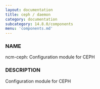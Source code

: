 ```yaml
---
layout: documentation
title: ceph / daemon
category: documentation
subcategory: 14.8.0/components
menu: 'components.md'
---
```

### NAME

ncm-ceph: Configuration module for CEPH

### DESCRIPTION

Configuration module for CEPH


